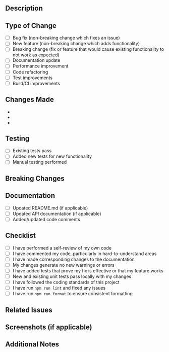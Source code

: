 ## Description

<!-- Provide a brief description of the changes in this PR -->

## Type of Change

<!-- Mark the relevant option with an "x" -->

- [ ] Bug fix (non-breaking change which fixes an issue)
- [ ] New feature (non-breaking change which adds functionality)
- [ ] Breaking change (fix or feature that would cause existing functionality to not work as expected)
- [ ] Documentation update
- [ ] Performance improvement
- [ ] Code refactoring
- [ ] Test improvements
- [ ] Build/CI improvements

## Changes Made

<!-- List the specific changes made in this PR -->

-
-
-

## Testing

<!-- Describe the tests you ran to verify your changes -->

- [ ] Existing tests pass
- [ ] Added new tests for new functionality
- [ ] Manual testing performed

## Breaking Changes

<!-- If this introduces breaking changes, describe them here -->

## Documentation

<!-- Have you updated the documentation? -->

- [ ] Updated README.md (if applicable)
- [ ] Updated API documentation (if applicable)
- [ ] Added/updated code comments

## Checklist

<!-- Mark completed items with an "x" -->

- [ ] I have performed a self-review of my own code
- [ ] I have commented my code, particularly in hard-to-understand areas
- [ ] I have made corresponding changes to the documentation
- [ ] My changes generate no new warnings or errors
- [ ] I have added tests that prove my fix is effective or that my feature works
- [ ] New and existing unit tests pass locally with my changes
- [ ] I have followed the coding standards of this project
- [ ] I have run `npm run lint` and fixed any issues
- [ ] I have run `npm run format` to ensure consistent formatting

## Related Issues

<!-- Link any related issues using "Fixes #issue_number" or "Closes #issue_number" -->

## Screenshots (if applicable)

<!-- Add screenshots to help explain your changes -->

## Additional Notes

<!-- Add any additional notes or context about the PR -->
